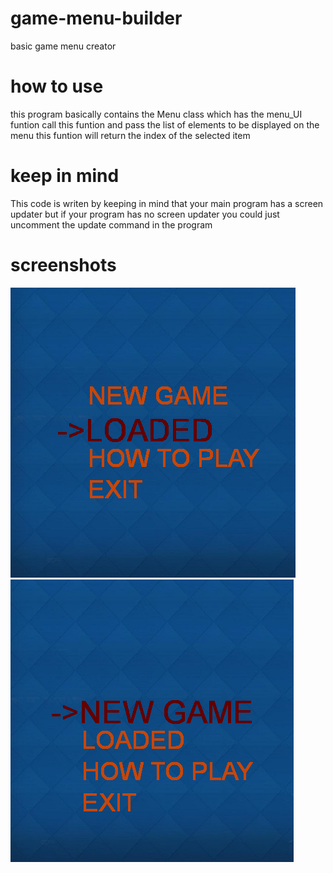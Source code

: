 # game-menu-builder
basic game menu creator

# how to use
this program basically contains the Menu class which has the menu_UI funtion
call this funtion and pass the list of elements to be displayed on the menu
this funtion will return the index of the selected item

# keep in mind
This code is writen by keeping in mind that your main program has a screen updater
but if your program has no screen updater you could just uncomment the update command in the program

# screenshots
![screenshot](menu_selection1.PNG?raw=true "menu_selection")
![screenshot](menu_selection2.png?row=true "menu_selection")
